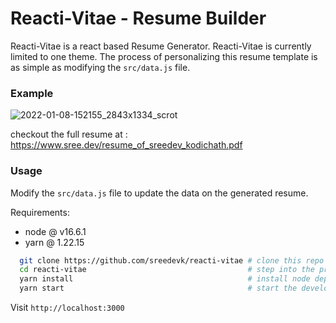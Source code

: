 # Reacti-Vitae - Resume Builder
Reacti-Vitae is a react based Resume Generator. Reacti-Vitae is 
currently limited to one theme. The process of personalizing this resume template is
as simple as modifying the `src/data.js` file.

### Example
![2022-01-08-152155_2843x1334_scrot](https://user-images.githubusercontent.com/36154121/148639877-d6129245-68df-4503-857d-f864aa77769f.png)


checkout the full resume at : https://www.sree.dev/resume_of_sreedev_kodichath.pdf

### Usage

Modify the `src/data.js` file to update the data on the generated resume.

Requirements:
- node @ v16.6.1
- yarn @ 1.22.15

```sh
  git clone https://github.com/sreedevk/reacti-vitae # clone this repo
  cd reacti-vitae                                    # step into the project dir
  yarn install                                       # install node dependencies
  yarn start                                         # start the development server
```

Visit `http://localhost:3000`
